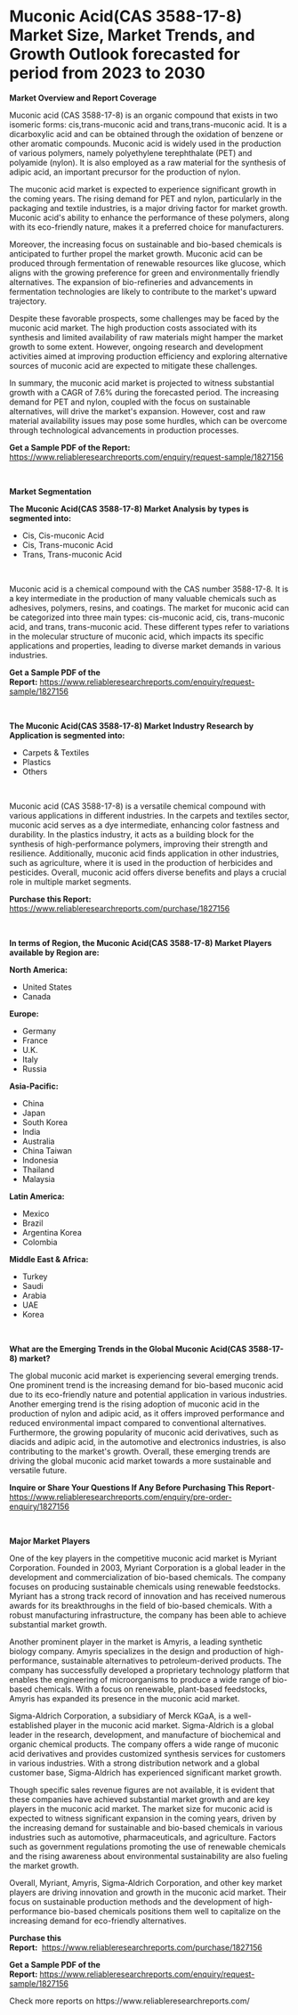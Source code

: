 <p><h1>Muconic Acid(CAS 3588-17-8) Market Size, Market Trends, and Growth Outlook forecasted for period from 2023 to 2030</h1></p><p><strong>Market Overview and Report Coverage</strong></p>
<p><p>Muconic acid (CAS 3588-17-8) is an organic compound that exists in two isomeric forms: cis,trans-muconic acid and trans,trans-muconic acid. It is a dicarboxylic acid and can be obtained through the oxidation of benzene or other aromatic compounds. Muconic acid is widely used in the production of various polymers, namely polyethylene terephthalate (PET) and polyamide (nylon). It is also employed as a raw material for the synthesis of adipic acid, an important precursor for the production of nylon.</p><p>The muconic acid market is expected to experience significant growth in the coming years. The rising demand for PET and nylon, particularly in the packaging and textile industries, is a major driving factor for market growth. Muconic acid's ability to enhance the performance of these polymers, along with its eco-friendly nature, makes it a preferred choice for manufacturers.</p><p>Moreover, the increasing focus on sustainable and bio-based chemicals is anticipated to further propel the market growth. Muconic acid can be produced through fermentation of renewable resources like glucose, which aligns with the growing preference for green and environmentally friendly alternatives. The expansion of bio-refineries and advancements in fermentation technologies are likely to contribute to the market's upward trajectory.</p><p>Despite these favorable prospects, some challenges may be faced by the muconic acid market. The high production costs associated with its synthesis and limited availability of raw materials might hamper the market growth to some extent. However, ongoing research and development activities aimed at improving production efficiency and exploring alternative sources of muconic acid are expected to mitigate these challenges.</p><p>In summary, the muconic acid market is projected to witness substantial growth with a CAGR of 7.6% during the forecasted period. The increasing demand for PET and nylon, coupled with the focus on sustainable alternatives, will drive the market's expansion. However, cost and raw material availability issues may pose some hurdles, which can be overcome through technological advancements in production processes.</p></p>
<p><strong>Get a Sample PDF of the Report:</strong> <a href="https://www.reliableresearchreports.com/enquiry/request-sample/1827156">https://www.reliableresearchreports.com/enquiry/request-sample/1827156</a></p>
<p>&nbsp;</p>
<p><strong>Market Segmentation</strong></p>
<p><strong>The Muconic Acid(CAS 3588-17-8) Market Analysis by types is segmented into:</strong></p>
<p><ul><li>Cis, Cis-muconic Acid</li><li>Cis, Trans-muconic Acid</li><li>Trans, Trans-muconic Acid</li></ul></p>
<p>&nbsp;</p>
<p><p>Muconic acid is a chemical compound with the CAS number 3588-17-8. It is a key intermediate in the production of many valuable chemicals such as adhesives, polymers, resins, and coatings. The market for muconic acid can be categorized into three main types: cis-muconic acid, cis, trans-muconic acid, and trans, trans-muconic acid. These different types refer to variations in the molecular structure of muconic acid, which impacts its specific applications and properties, leading to diverse market demands in various industries.</p></p>
<p><strong>Get a Sample PDF of the Report:</strong>&nbsp;<a href="https://www.reliableresearchreports.com/enquiry/request-sample/1827156">https://www.reliableresearchreports.com/enquiry/request-sample/1827156</a></p>
<p>&nbsp;</p>
<p><strong>The Muconic Acid(CAS 3588-17-8) Market Industry Research by Application is segmented into:</strong></p>
<p><ul><li>Carpets & Textiles</li><li>Plastics</li><li>Others</li></ul></p>
<p>&nbsp;</p>
<p><p>Muconic acid (CAS 3588-17-8) is a versatile chemical compound with various applications in different industries. In the carpets and textiles sector, muconic acid serves as a dye intermediate, enhancing color fastness and durability. In the plastics industry, it acts as a building block for the synthesis of high-performance polymers, improving their strength and resilience. Additionally, muconic acid finds application in other industries, such as agriculture, where it is used in the production of herbicides and pesticides. Overall, muconic acid offers diverse benefits and plays a crucial role in multiple market segments.</p></p>
<p><strong>Purchase this Report:</strong>&nbsp; <a href="https://www.reliableresearchreports.com/purchase/1827156">https://www.reliableresearchreports.com/purchase/1827156</a></p>
<p>&nbsp;</p>
<p><strong>In terms of Region, the Muconic Acid(CAS 3588-17-8) Market Players available by Region are:</strong></p>
<p>
    <p> <strong> North America: </strong>
        <ul>
            <li>United States</li>
            <li>Canada</li>
        </ul>
        </p> 
    <p> <strong> Europe: </strong>
        <ul>
            <li>Germany</li>
            <li>France</li>
            <li>U.K.</li>
            <li>Italy</li>
            <li>Russia</li>
        </ul>
        </p> 
    <p> <strong> Asia-Pacific: </strong>
        <ul>
            <li>China</li>
            <li>Japan</li>
            <li>South Korea</li>
            <li>India</li>
            <li>Australia</li>
            <li>China Taiwan</li>
            <li>Indonesia</li>
            <li>Thailand</li>
            <li>Malaysia</li>
        </ul>
        </p> 
    <p> <strong> Latin America: </strong>
        <ul>
            <li>Mexico</li>
            <li>Brazil</li>
            <li>Argentina Korea</li>
            <li>Colombia</li>
        </ul>
        </p> 
    <p> <strong> Middle East & Africa: </strong>
        <ul>
            <li>Turkey</li>
            <li>Saudi</li>
            <li>Arabia</li>
            <li>UAE</li>
            <li>Korea</li>
        </ul>
    </p>
    </p>
<p>&nbsp;</p>
<p><strong>What are the Emerging Trends in the Global Muconic Acid(CAS 3588-17-8) market?</strong></p>
<p><p>The global muconic acid market is experiencing several emerging trends. One prominent trend is the increasing demand for bio-based muconic acid due to its eco-friendly nature and potential application in various industries. Another emerging trend is the rising adoption of muconic acid in the production of nylon and adipic acid, as it offers improved performance and reduced environmental impact compared to conventional alternatives. Furthermore, the growing popularity of muconic acid derivatives, such as diacids and adipic acid, in the automotive and electronics industries, is also contributing to the market's growth. Overall, these emerging trends are driving the global muconic acid market towards a more sustainable and versatile future.</p></p>
<p><strong>Inquire or Share Your Questions If Any Before Purchasing This Report</strong>- <a href="https://www.reliableresearchreports.com/enquiry/pre-order-enquiry/1827156">https://www.reliableresearchreports.com/enquiry/pre-order-enquiry/1827156</a></p>
<p>&nbsp;</p>
<p><strong>Major Market Players</strong></p>
<p><p>One of the key players in the competitive muconic acid market is Myriant Corporation. Founded in 2003, Myriant Corporation is a global leader in the development and commercialization of bio-based chemicals. The company focuses on producing sustainable chemicals using renewable feedstocks. Myriant has a strong track record of innovation and has received numerous awards for its breakthroughs in the field of bio-based chemicals. With a robust manufacturing infrastructure, the company has been able to achieve substantial market growth.</p><p>Another prominent player in the market is Amyris, a leading synthetic biology company. Amyris specializes in the design and production of high-performance, sustainable alternatives to petroleum-derived products. The company has successfully developed a proprietary technology platform that enables the engineering of microorganisms to produce a wide range of bio-based chemicals. With a focus on renewable, plant-based feedstocks, Amyris has expanded its presence in the muconic acid market.</p><p>Sigma-Aldrich Corporation, a subsidiary of Merck KGaA, is a well-established player in the muconic acid market. Sigma-Aldrich is a global leader in the research, development, and manufacture of biochemical and organic chemical products. The company offers a wide range of muconic acid derivatives and provides customized synthesis services for customers in various industries. With a strong distribution network and a global customer base, Sigma-Aldrich has experienced significant market growth.</p><p>Though specific sales revenue figures are not available, it is evident that these companies have achieved substantial market growth and are key players in the muconic acid market. The market size for muconic acid is expected to witness significant expansion in the coming years, driven by the increasing demand for sustainable and bio-based chemicals in various industries such as automotive, pharmaceuticals, and agriculture. Factors such as government regulations promoting the use of renewable chemicals and the rising awareness about environmental sustainability are also fueling the market growth.</p><p>Overall, Myriant, Amyris, Sigma-Aldrich Corporation, and other key market players are driving innovation and growth in the muconic acid market. Their focus on sustainable production methods and the development of high-performance bio-based chemicals positions them well to capitalize on the increasing demand for eco-friendly alternatives.</p></p>
<p><strong>Purchase this Report:</strong>&nbsp;&nbsp;<a href="https://www.reliableresearchreports.com/purchase/1827156">https://www.reliableresearchreports.com/purchase/1827156</a></p>
<p></p>
<p><strong>Get a Sample PDF of the Report:</strong>&nbsp;<a href="https://www.reliableresearchreports.com/enquiry/request-sample/1827156">https://www.reliableresearchreports.com/enquiry/request-sample/1827156</a></p>
<p>Check more reports on https://www.reliableresearchreports.com/</p>